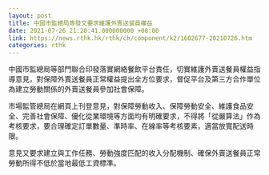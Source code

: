 ```yaml
---
layout: post
title: 中國市監總局等發文要求維護外賣送餐員權益
date: 2021-07-26 21:20:41.000000000 +08:00
link: https://news.rthk.hk/rthk/ch/component/k2/1602677-20210726.htm
categories: rthk
---
```


中國市監總局等部門聯合印發落實網絡餐飲平台責任，切實維護外賣送餐員權益指導意見，對保障外賣送餐員正常權益提出全方位要求，督促平台及第三方合作單位為建立勞動關係的外賣送餐員參加社會保障。

市場監管總局在網頁上刊登意見，對保障勞動收入、保障勞動安全、維護食品安全、完善社會保障、優化從業環境等方面均有明確要求，不得將「從嚴算法」作為考核要求，要合理確定訂單數量、準時率、在線率等考核要素，適當放寬配送時限。

意見又要求建立與工作任務、勞動強度匹配的收入分配機制、確保外賣送餐員正常勞動所得不低於當地最低工資標準。
